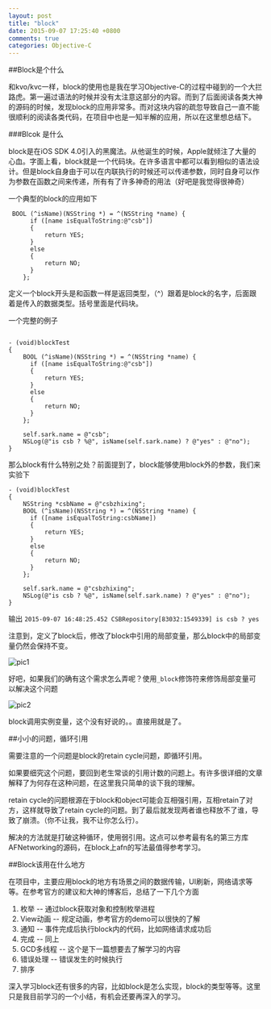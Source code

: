 ```yaml
---
layout: post
title: "block"
date: 2015-09-07 17:25:40 +0800
comments: true
categories: Objective-C
---
```



##Block是个什么

和kvo/kvc一样，block的使用也是我在学习Objective-C的过程中碰到的一个大拦路虎。第一遍过语法的时候并没有太注意这部分的内容。而到了后面阅读各类大神的源码的时候，发现block的应用非常多。而对这块内容的疏忽导致自己一直不能很顺利的阅读各类代码，在项目中也是一知半解的应用，所以在这里想总结下。
<!--more-->  
###Blcok 是什么

block是在iOS SDK 4.0引入的黑魔法。从他诞生的时候，Apple就倾注了大量的心血。字面上看，block就是一个代码块。在许多语言中都可以看到相似的语法设计。但是block自身由于可以在内联执行的时候还可以传递参数，同时自身可以作为参数在函数之间来传递，所有有了许多神奇的用法（好吧是我觉得很神奇）

一个典型的block的应用如下

```
 BOOL (^isName)(NSString *) = ^(NSString *name) {
      if ([name isEqualToString:@"csb"])
      {
          return YES;
      }
      else
      {
          return NO;
      }
    };
```

定义一个block开头是和函数一样是返回类型，（^）跟着是block的名字，后面跟着是传入的数据类型。括号里面是代码块。

一个完整的例子

```

- (void)blockTest
{
    BOOL (^isName)(NSString *) = ^(NSString *name) {
      if ([name isEqualToString:@"csb"])
      {
          return YES;
      }
      else
      {
          return NO;
      }
    };

    self.sark.name = @"csb";
    NSLog(@"is csb ? %@", isName(self.sark.name) ? @"yes" : @"no");
}
```

那么block有什么特别之处？前面提到了，block能够使用block外的参数，我们来实验下

```
- (void)blockTest
{
    NSString *csbName = @"csbzhixing";
    BOOL (^isName)(NSString *) = ^(NSString *name) {
      if ([name isEqualToString:csbName])
      {
          return YES;
      }
      else
      {
          return NO;
      }
    };

    self.sark.name = @"csbzhixing";
    NSLog(@"is csb ? %@", isName(self.sark.name) ? @"yes" : @"no");
}
```

输出
``
2015-09-07 16:48:25.452 CSBRepository[83032:1549339] is csb ? yes
``

注意到，定义了block后，修改了block中引用的局部变量，那么block中的局部变量仍然会保持不变。

![pic1](http://i3.tietuku.com/a60eb087f6bfd358.png)

好吧，如果我们的确有这个需求怎么弄呢？使用``_block``修饰符来修饰局部变量可以解决这个问题

![pic2](http://i3.tietuku.com/ba1814837f233066.png)

block调用实例变量，这个没有好说的。。直接用就是了。

##小小的问题，循环引用

需要注意的一个问题是block的retain cycle问题，即循环引用。

如果要细究这个问题，要回到老生常谈的引用计数的问题上。有许多很详细的文章解释了为何存在这种问题，在这里我只简单的谈下我的理解。

retain cycle的问题根源在于block和object可能会互相强引用，互相retain了对方，这样就导致了retain cycle的问题。到了最后就发现两者谁也释放不了谁，导致了崩溃。（你不让我，我不让你怎么行）。

解决的方法就是打破这种循环，使用弱引用。这点可以参考最有名的第三方库AFNetworking的源码，在block上afn的写法最值得参考学习。

##Block该用在什么地方

在项目中，主要应用block的地方有场景之间的数据传输，UI刷新，网络请求等等。在参考官方的建议和大神的博客后，总结了一下几个方面

1. 枚举 -- 通过block获取对象和控制枚举进程
2. View动画 -- 规定动画，参考官方的demo可以很快的了解
3. 通知 -- 事件完成后执行block内的代码，比如网络请求成功后
4. 完成 -- 同上
5. GCD多线程 -- 这个是下一篇想要去了解学习的内容
6. 错误处理 -- 错误发生的时候执行
7. 排序 



深入学习block还有很多的内容，比如block是怎么实现，block的类型等等。这里只是我目前学习的一个小结，有机会还要再深入的学习。


